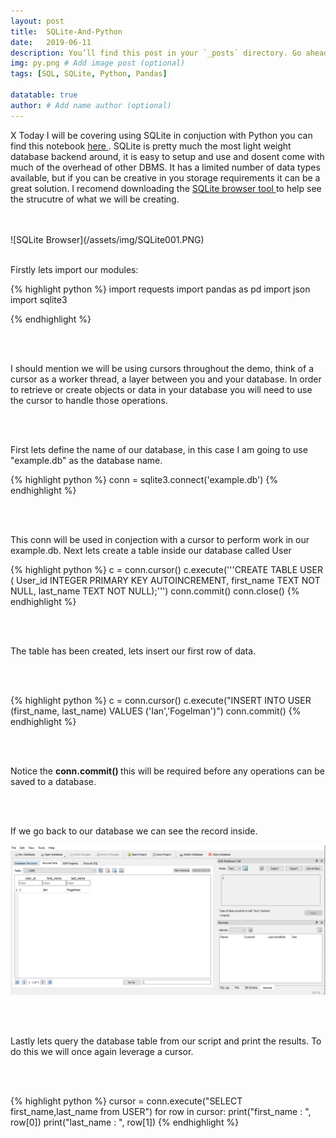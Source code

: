 ```yaml
---
layout: post
title:  SQLite-And-Python
date:   2019-06-11
description: You’ll find this post in your `_posts` directory. Go ahead and edit it and re-build the site to see your changes. # Add post description (optional)
img: py.png # Add image post (optional)
tags: [SQL, SQLite, Python, Pandas]

datatable: true
author: # Add name author (optional)
---
```

X
Today I will be covering using SQLite in conjuction with Python you can find this notebook <a href="https://anaconda.org/IanFogelman/sqlite-and-python/notebook" target="_blank"> here </a>.
SQLite is pretty much the most light weight database backend around, it is easy to setup and use and dosent come with much of the overhead of other DBMS. It has a limited number of data types available, but if you can be creative in you storage requirements it can be a great solution. I recomend downloading the <a href="https://sqlitebrowser.org/dl/" target="_blank">SQLite browser tool </a>  to help see the strucutre of what we will be creating.

<br>
<br>
 ![SQLite Browser](/assets/img/SQLite001.PNG)
 
<br>
<br>

Firstly lets import our modules:

{% highlight python %}
import requests
import pandas as pd
import json
import sqlite3

{% endhighlight %}  

<br>
<br>

I should mention we will be using cursors throughout the demo, think of a cursor as a worker thread, a layer between you and your database. In order to retrieve or create objects or data in your database you will need to use the cursor to handle those operations.

<br>
<br>

First lets define the name of our database, in this case I am going to use "example.db" as the database name.

{% highlight python %}
conn = sqlite3.connect('example.db')
{% endhighlight %}  

<br>
<br>

This conn will be used in conjection with a cursor to perform work in our example.db.
Next lets create a table inside our database called User

{% highlight python %}
c = conn.cursor()
c.execute('''CREATE TABLE USER (
 User_id INTEGER PRIMARY KEY AUTOINCREMENT,
 first_name TEXT NOT NULL,
 last_name TEXT NOT NULL);''')
conn.commit()
conn.close()
{% endhighlight %} 

<br>
<br>

The table has been created, lets insert our first row of data.

<br>
<br> 

{% highlight python %}
c = conn.cursor()
c.execute("INSERT INTO USER (first_name, last_name) VALUES ('Ian','Fogelman')")
conn.commit()
{% endhighlight %} 

<br>
<br> 

Notice the <strong> conn.commit() </strong> this will be required before any operations can be saved to a database.

<br>
<br>

If we go back to our database we can see the record inside.

 ![SQLite Browser](/assets/img/SQLite002.PNG)
 
<br>
<br>

Lastly lets query the database table from our script and print the results. To do this we will once again leverage a cursor.

<br>
<br>

{% highlight python %}
cursor = conn.execute("SELECT first_name,last_name from USER")
for row in cursor:
    print("first_name : ", row[0])
    print("last_name : ", row[1])
{% endhighlight %} 
